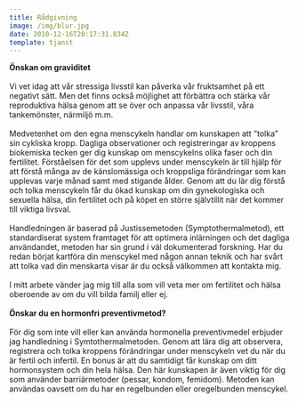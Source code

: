 ```yaml
---
title: Rådgivning
image: /img/blur.jpg
date: 2010-12-16T20:17:31.834Z
template: tjanst
---
```

**Önskan om graviditet**
<br/>
<br/>
Vi vet idag att vår stressiga livsstil kan påverka vår fruktsamhet på ett negativt sätt. Men det finns också möjlighet att förbättra och stärka vår reproduktiva hälsa genom att se över och anpassa vår livsstil, våra tankemönster, närmiljö m.m.
<br/>
<br/>
Medvetenhet om den egna menscykeln handlar om kunskapen att ”tolka” sin cykliska kropp. Dagliga observationer och registreringar av kroppens biokemiska tecken ger dig kunskap om menscykelns olika faser och din fertilitet. Förståelsen för det som upplevs under menscykeln är till hjälp för att förstå många av de känslomässiga och kroppsliga förändringar som kan upplevas varje månad samt med stigande ålder. Genom att du lär dig förstå och tolka menscykeln får du ökad kunskap om din gynekologiska och sexuella hälsa, din fertilitet och på köpet en större självtillit när det kommer till viktiga livsval. 
<br/>
<br/>
Handledningen är baserad på Justissemetoden (Symptothermalmetod), ett standardiserat system framtaget för att optimera inlärningen och det dagliga användandet, metoden har sin grund i väl dokumenterad forskning.
Har du redan börjat kartföra din menscykel med någon annan teknik och har svårt att tolka vad din menskarta visar är du också välkommen att kontakta mig.
<br/>
<br/>
I mitt arbete vänder jag mig till alla som vill veta mer om fertilitet och hälsa oberoende av om du vill bilda familj eller ej.
<br/>
<br/>
**Önskar du en hormonfri preventivmetod?**
<br/>
<br/>
För dig som inte vill eller kan använda hormonella preventivmedel erbjuder jag handledning i Symtothermalmetoden. Genom att lära dig att observera, registrera och tolka kroppens förändringar under menscykeln vet du när du är fertil och infertil. En bonus är att du samtidigt får kunskap om ditt hormonsystem och din hela hälsa. Den här kunskapen är även viktig för dig som använder barriärmetoder (pessar, kondom, femidom).
Metoden kan användas oavsett om du har en regelbunden eller oregelbunden menscykel.
